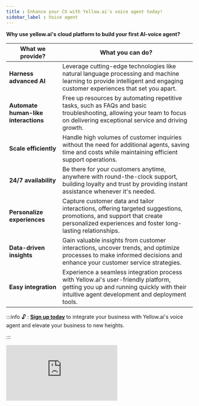 ```yaml
---
title : Enhance your CX with Yellow.ai's voice agent today!
sidebar_label : Voice agent
---
```




**Why use yellow.ai's cloud platform to build your first AI-voice agent?**


| What we provide? | What you can do? |
| -------- | -------- |
| **Harness advanced AI**      | Leverage cutting-edge technologies like natural language processing and machine learning to provide intelligent and engaging customer experiences that set you apart.    |
| **Automate human-like interactions**  | Free up resources by automating repetitive tasks, such as FAQs and basic troubleshooting, allowing your team to focus on delivering exceptional service and driving growth.|
|**Scale efficiently**   | Handle high volumes of customer inquiries without the need for additional agents, saving time and costs while maintaining efficient support operations.|
| **24/7 availability** | Be there for your customers anytime, anywhere with round-the-clock support, building loyalty and trust by providing instant assistance whenever it's needed. |
| **Personalize experiences** | Capture customer data and tailor interactions, offering targeted suggestions, promotions, and support that create personalized experiences and foster long-lasting relationships.|
| **Data-driven insights**  | Gain valuable insights from customer interactions, uncover trends, and optimize processes to make informed decisions and enhance your customer service strategies.|
| **Easy integration** | Experience a seamless integration process with Yellow.ai's user-friendly platform, getting you up and running quickly with their intuitive agent development and deployment tools.|

:::info
:unlock: :	 **[Sign up today](https://cloud.yellow.ai/auth/login)** to integrate your business with Yellow.ai's voice agent and elevate your business to new heights.

:::


<div className="video-container">
  <iframe
    src="https://www.youtube.com/embed/EOhOQ0ZhOgI?si=NT5cfKzlBSc7_TOV"
    frameBorder="0"
    allow="accelerometer; autoplay; clipboard-write; encrypted-media; gyroscope; picture-in-picture; web-share"
    allowFullScreen
  />
</div>





